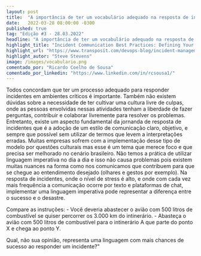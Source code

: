 ```yaml
---
layout: post 
title:  "A importância de ter um vocabulário adequado na resposta de incidentes"
date:   2022-03-28 08:00:00 -0300
published: true
tag: "Edição #3 - 28.03.2022"
headline: "A importância de ter um vocabulário adequado na resposta de incidentes"
highlight_title: "Incident Communication Best Practices: Defining Your On-Call Vocabulary"
highlight_url: "https://www.transposit.com/devops-blog/incident-management/incident-communication-best-practices-defining-your-on-call-vocabulary/"
highlight_autor: "Steve Stevens"
image: /images/vocabulario.png
comentado_por: "Ricardo Coelho de Sousa"
comentado_por_linkedin: "https://www.linkedin.com/in/rcsousa1/"
---
```

Todos concordam que ter um processo adequado para responder incidentes em ambientes críticos é importante. Também não existem dúvidas sobre a necessidade de ter cultivar uma cultura livre de culpas, onde as pessoas envolvidas nessas atividades tenham a liberdade de fazer perguntas, contribuir e colaborar livremente para resolver os problemas. Entretanto, existe um aspecto fundamental da jornanda de resposta de incidentes que é a adoção de um estilo de comunicação claro, objetivo, e sempre que possível sem utilizar de termos que levem a interpretações erradas. Muitas empresas sofrem com a implementação desse tipo de modelo por questões culturais mas esse é um tema que merece foco e que precisa ser melhorado no cenário brasileiro. Não temos a prática de utilizar linguagem imperativa no dia a dia e isso não causa problemas pois existem muitas nuances na forma como nos comunicamos que contribuem para que se chegue ao entendimento desejado (olhares e gestos por exemplo). Na resposta de incidentes, onde o nível de stress é alto, e onde com cada vez mais frequência a comunicação ocorre por texto e plataformas de chat, implementar uma linguagem imperativa pode representar a diferença entre o sucesso e o desastre.
    
Compare as instruções:
    - Você deveria abastecer o avião com 500 litros de combustível se quiser percorrer os 3.000 km do intinerário.
    - Abasteça o avião com 500 litros de combustível para o intinerário A que parte do ponto X e chega ao ponto Y.

Qual, não sua opinião, representa uma linguagem com mais chances de sucesso ao responder um incidente?"